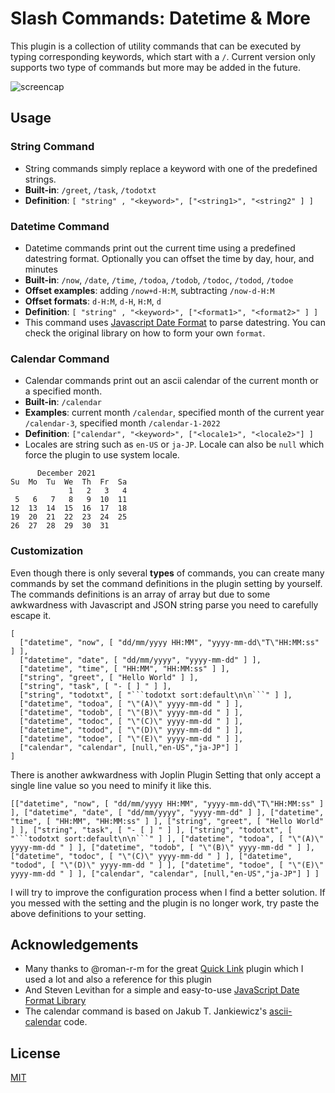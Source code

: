 # Slash Commands: Datetime & More

This plugin is a collection of utility commands that can be executed by typing corresponding keywords, which start with a `/`. Current version only supports two type of commands but more may be added in the future.


![screencap](https://raw.githubusercontent.com/hieuthi/joplin-plugin-slash-commands/main/docs/slash-commands-v1.0.0-screencap.gif)


## Usage
### String Command
- String commands simply replace a keyword with one of the predefined strings.
- **Built-in**: `/greet`, `/task`, `/todotxt`
- **Definition**: `[ "string" , "<keyword>", ["<string1>", "<string2" ] ]`

### Datetime Command
- Datetime commands print out the current time using a predefined datestring format. Optionally you can offset the time by day, hour, and minutes
- **Built-in**: `/now`, `/date`, `/time`, `/todoa`, `/todob`, `/todoc`, `/todod`, `/todoe`
- **Offset examples**: adding `/now+d-H:M`, subtracting `/now-d-H:M`
- **Offset formats**: `d-H:M`, `d-H`, `H:M`, `d`
- **Definition**: `[ "string" , "<keyword>", ["<format1>", "<format2>" ] ]`
- This command uses [Javascript Date Format](https://blog.stevenlevithan.com/archives/date-time-format) to parse datestring. You can check the original library on how to form your own `format`.

### Calendar Command
- Calendar commands print out an ascii calendar of the current month or a specified month.
- **Built-in**: `/calendar`
- **Examples**: current month `/calendar`, specified month of the current year `/calendar-3`, specified month `/calendar-1-2022`
- **Definition**: `["calendar", "<keyword>", ["<locale1>", "<locale2>"] ]`
- Locales are string such as `en-US` or `ja-JP`. Locale can also be `null` which force the plugin to use system locale.

```
      December 2021       
Su  Mo  Tu  We  Th  Fr  Sa
             1   2   3   4
 5   6   7   8   9  10  11
12  13  14  15  16  17  18
19  20  21  22  23  24  25
26  27  28  29  30  31
```

### Customization
Even though there is only several **types** of commands, you can create many commands by set the command definitions in the plugin setting by yourself. The commands definitions is an array of array but due to some awkwardness with Javascript and JSON string parse you need to carefully escape it.

```
[
  ["datetime", "now", [ "dd/mm/yyyy HH:MM", "yyyy-mm-dd\"T\"HH:MM:ss" ] ],
  ["datetime", "date", [ "dd/mm/yyyy", "yyyy-mm-dd" ] ],
  ["datetime", "time", [ "HH:MM", "HH:MM:ss" ] ],
  ["string", "greet", [ "Hello World" ] ],
  ["string", "task", [ "- [ ] " ] ],
  ["string", "todotxt", [ "```todotxt sort:default\n\n```" ] ],
  ["datetime", "todoa", [ "\"(A)\" yyyy-mm-dd " ] ],
  ["datetime", "todob", [ "\"(B)\" yyyy-mm-dd " ] ],
  ["datetime", "todoc", [ "\"(C)\" yyyy-mm-dd " ] ],
  ["datetime", "todod", [ "\"(D)\" yyyy-mm-dd " ] ],
  ["datetime", "todoe", [ "\"(E)\" yyyy-mm-dd " ] ],
  ["calendar", "calendar", [null,"en-US","ja-JP"] ]
]
```

There is another awkwardness with Joplin Plugin Setting that only accept a single line value so you need to minify it like this.

```
[["datetime", "now", [ "dd/mm/yyyy HH:MM", "yyyy-mm-dd\"T\"HH:MM:ss" ] ], ["datetime", "date", [ "dd/mm/yyyy", "yyyy-mm-dd" ] ], ["datetime", "time", [ "HH:MM", "HH:MM:ss" ] ], ["string", "greet", [ "Hello World" ] ], ["string", "task", [ "- [ ] " ] ], ["string", "todotxt", [ "```todotxt sort:default\n\n```" ] ], ["datetime", "todoa", [ "\"(A)\" yyyy-mm-dd " ] ], ["datetime", "todob", [ "\"(B)\" yyyy-mm-dd " ] ], ["datetime", "todoc", [ "\"(C)\" yyyy-mm-dd " ] ], ["datetime", "todod", [ "\"(D)\" yyyy-mm-dd " ] ], ["datetime", "todoe", [ "\"(E)\" yyyy-mm-dd " ] ], ["calendar", "calendar", [null,"en-US","ja-JP"] ] ]
```

I will try to improve the configuration process when I find a better solution. If you messed with the setting and the plugin is no longer work, try paste the above definitions to your setting.

## Acknowledgements
- Many thanks to @roman-r-m for the great [Quick Link](https://github.com/roman-r-m/joplin-plugin-quick-links) plugin which I used a lot and also a reference for this plugin
- And Steven Levithan for a simple and easy-to-use [JavaScript Date Format Library](https://blog.stevenlevithan.com/archives/date-time-format)
- The calendar command is based on Jakub T. Jankiewicz's [ascii-calendar](https://github.com/jcubic/calendar) code.

## License

[MIT](https://raw.githubusercontent.com/hieuthi/joplin-plugin-slash-commands/main/LICENSE)
